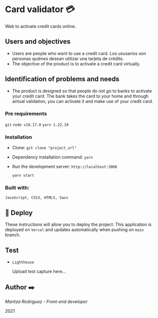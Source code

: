 # Card validator 💳

Web to activate credit cards online.

<!-- ![Proyecto_final](./src/assets/Proyecto_final.png) -->

## Users and objectives

- Users are people who want to use a credit card.
  Los ususarios son personas quiénes desean utilizar una tarjeta de crédito.
- The objective of the product is to activate a credit card virtually.

## Identification of problems and needs

- The product is designed so that people do not go to banks to activate your credit card. The bank takes the card to your home and through airtual validation, you can activate it and make use of your credit card.

### **Pre requirements**

`git`
`node v18.17.0`
`yarn 1.22.19`

### **Installation**

- Clone: `git clone "project_url"`

- Dependency installation command: `yarn`

- Run the development server: `http://localhost:3000`

  `yarn start`

### **Built with:**

`JavaScript, CSS3, HTML5, Sass`

## 🚀 **Deploy**

These instructions will allow you to deploy the project:
This application is deployed on `Vercel` and updates automatically when pushing on `main` branch.

## **Test**

- `Lighthouse`

  Upload test capture here...

## **Author** ✒️

_Maritza Rodriguez - Front-end developer_

2021
